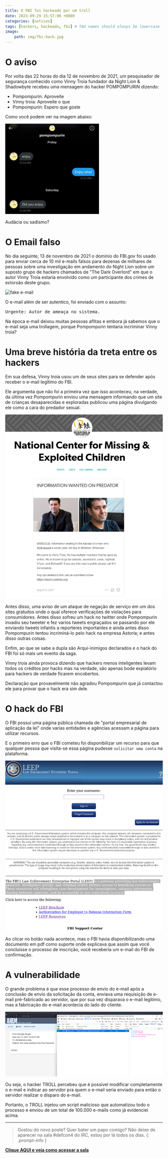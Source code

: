 ```yaml
---
title: O FBI foi hackeado por um troll
date: 2023-09-29 15:57:00 +0800
categories: [notices]
tags: [hackers, hackeado, fbi] # TAG names should always be lowercase
image:
    path: img/fbi-hack.jpg
---
```


# O aviso

Por volta das 22 horas do dia 12 de novembro de 2021, um pesquisador de segurança conhecido como Vinny Troia fundador da Night Lion & Shadowbyte recebeu uma mensagem do hacker POMPOMPURIN dizendo:

- Pompompurin: Aproveite
- Vinny troia: Aproveite o que
- Pompompurin: Espero que goste

Como você podem ver na imagem abaixo:

![mensagem](img/pompompurin-mensagem.jpg)

Audácia ou sadísmo?


# O Email falso

No dia seguinte, 13 de novembro de 2021 o domínio do FBI.gov foi usado para enviar cerca de 10 mil e-mails falsos para dezenas de milhares de pessoas sobre uma investigação em andamento do Night Lion sobre um suposto grupo de hackers chamados de "The Dark Overlord" em que o autor Vinny Troia estaria envolvido como um participante dos crimes de extorsão deste grupo.


![fake e-mail](https://www.seytonic.com/content/images/size/w1000/2021/11/fakefbiemail.png)


O e-mail além de ser autentico, foi enviado com o assunto: 

<kbd>Urgente: Autor de ameaça no sistema.</kbd>


Na época e-mail deixou muitas pessoas aflitas e embora já sabemos que o e-mail seja uma trollagem, porque Pompompurin tentaria incriminar Vinny troia?

# Uma breve história da treta entre os hackers

Em sua defesa, Vinny troia usou um de seus sites para se defender após receber o e-mail legítimo do FBI.

Ele argumenta que não foi a primeira vez que isso aconteceu, na verdade, da última vez Pompompurin enviou uma mensagem informando que um site de crianças desaparecidas e exploradas publicou uma página divulgando ele como a cara do predador sexual.


![incriminado](img/incriminado.png)


 Antes disso, uma aviso de um ataque de negação de serviço em um dos sites gratuitos onde o qual oferece verificações de violações para consumidores. Antes disso sofreu um hack no twitter onde Pompompurin invadiu seu tweeter e fez varios tweets engraçados se passando por ele enviando tweets infantis a reporteres importantes e ainda antes disso Pompompurin tentou incriminá-lo pelo hack na empresa Astoria; e antes disso outras coisas.

 Enfim, ao que se sabe a dupla são Arqui-inimigos declarados e o hack do FBI foi só mais um evento da saga.

 Vinny troia ainda provoca dizendo que hackers menos inteligentes levam todos os créditos por hacks mas na verdade, são apenas bode expiatório para hackers de verdade ficarem encobertos. 
 
 Declaração que provavelmente não agradou Pompompurin que já contactou ele para provar que o hack era sim dele.


# O hack do FBI

O FBI possuí uma página pública chamada de "portal empresarial de aplicação da lei" onde varias entidades e agências acessam a página para utilizar recursos.

E o primeiro erro que o FBI cometeu foi disponibilizar um recurso para que qualquer pessoa que visita-se essa página pudesse `solicitar uma conta` na plataforma.

![Pagina FBI](img/fbi-page.png)

Ao clicar no botão nada acontece, mas o FBI havia disponibilizando uma documento em pdf como suporte onde explicava que assim que você concluísse o processo de inscrição, você receberia um e-mail do FBI de confirmação.


# A vulnerabilidade

O grande problema é que esse processo de envio do e-mail após a conclusão de envio da solicitação da conta, enviava uma requisição de e-mail pré-fabricado ao servidor, que por sua vez disparava o e-mail legitimo, mas a fabricação do e-mail acontecia do lado do cliente.

![Pagina FBI](img/fbi-page1.png)


Ou seja, o hacker TROLL percebeu que é possível modificar completamente o e-mail e indicar ao servidor pra quem o e-mail seria enviado para então o servidor realizar o disparo do e-mail.

Portanto, o TROLL injetou um script malicioso que automatizou todo o processo e enviou de um total de 100.000 e-mails como já evidenciei acima.

---

> Gostou do novo poste? Quer bater um papo comigo? Não deixe de aparecer na sala #defcon4 do IRC, estou por lá todos os dias.
{: .prompt-info }

[**Clique AQUI e veja como acessar a sala**](/posts/fale-comigo-canal-irc/)
